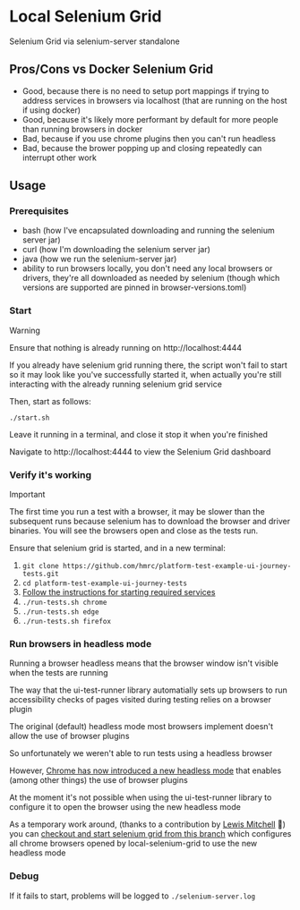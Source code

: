 # Local Selenium Grid

Selenium Grid via selenium-server standalone

## Pros/Cons vs Docker Selenium Grid

* Good, because there is no need to setup port mappings if trying to address services in browsers via localhost (that are running on the host if using docker)
* Good, because it's likely more performant by default for more people than running browsers in docker
* Bad, because if you use chrome plugins then you can't run headless
* Bad, because the brower popping up and closing repeatedly can interrupt other work

## Usage

### Prerequisites

* bash (how I've encapsulated downloading and running the selenium server jar)
* curl (how I'm downloading the selenium server jar)
* java (how we run the selenium-server jar)
* ability to run browsers locally, you don't need any local browsers or drivers, they're all downloaded as needed by selenium (though which versions are supported are pinned in browser-versions.toml)

### Start

> [!WARNING]
> Ensure that nothing is already running on http://localhost:4444
>
> If you already have selenium grid running there, the script won't fail to start so it may look like you've successfully started it, when actually you're still interacting with the already running selenium grid service

Then, start as follows:

```shell
./start.sh
```

Leave it running in a terminal, and close it stop it when you're finished

Navigate to http://localhost:4444 to view the Selenium Grid dashboard

### Verify it's working

> [!IMPORTANT]
> The first time you run a test with a browser, it may be slower than the subsequent runs because selenium has to download the browser and driver binaries. You will see the browsers open and close as the tests run.

Ensure that selenium grid is started, and in a new terminal:

1. `git clone https://github.com/hmrc/platform-test-example-ui-journey-tests.git`
2. `cd platform-test-example-ui-journey-tests`
3. [Follow the instructions for starting required services](https://github.com/hmrc/platform-test-example-ui-journey-tests?tab=readme-ov-file#services)
3. `./run-tests.sh chrome`
4. `./run-tests.sh edge`
5. `./run-tests.sh firefox`

### Run browsers in headless mode

Running a browser headless means that the browser window isn't visible when the tests are running
 
The way that the ui-test-runner library automatially sets up browsers to run accessibility checks of pages visited during testing relies on a browser plugin

The original (default) headless mode most browsers implement doesn't allow the use of browser plugins

So unfortunately we weren't able to run tests using a headless browser

However, [Chrome has now introduced a new headless mode](https://developer.chrome.com/docs/chromium/new-headless#new_headless_in_selenium-webdriver) that enables (among other things) the use of browser plugins

At the moment it's not possible when using the ui-test-runner library to configure it to open the browser using the new headless mode

As a temporary work around, (thanks to a contribution by [Lewis Mitchell](https://github.com/LewisMitchell) 🙌) you can [checkout and start selenium grid from this branch](https://github.com/hmrc/local-selenium-grid/pull/2/files) which configures all chrome browsers opened by local-selenium-grid to use the new headless mode

### Debug

If it fails to start, problems will be logged to `./selenium-server.log`

